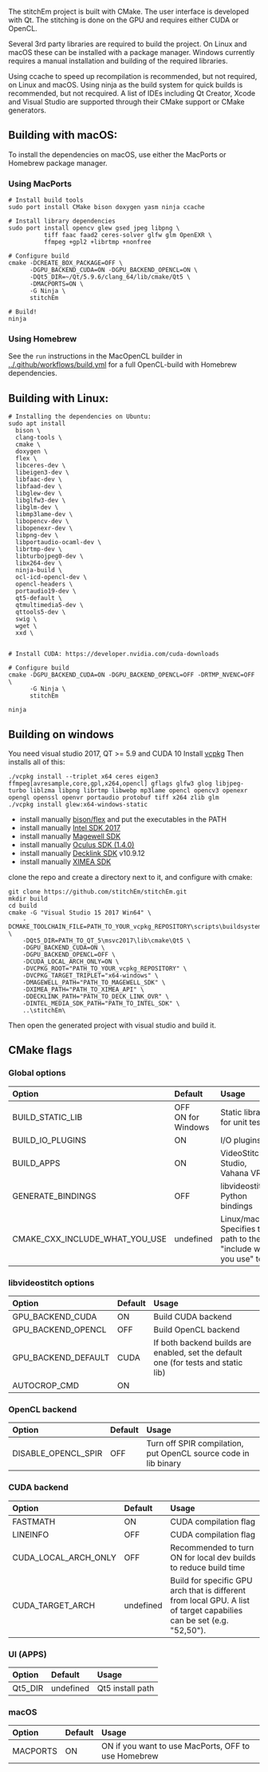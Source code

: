 The stitchEm project is built with CMake. The user interface is developed with Qt. The stitching is done on the GPU and requires either CUDA or OpenCL.

Several 3rd party libraries are required to build the project. On Linux and macOS these can be installed with a package manager. Windows currently requires a manual installation and building of the required libraries.

Using ccache to speed up recompilation is recommended, but not required, on Linux and macOS. Using ninja as the build system for quick builds is recommended, but not recquired. A list of IDEs including Qt Creator, Xcode and Visual Studio are supported through their CMake support or CMake generators.

##  Building with macOS:

To install the dependencies on macOS, use either the MacPorts or Homebrew package manager.

### Using MacPorts

```
# Install build tools
sudo port install CMake bison doxygen yasm ninja ccache

# Install library dependencies
sudo port install opencv glew gsed jpeg libpng \
          tiff faac faad2 ceres-solver glfw glm OpenEXR \
          ffmpeg +gpl2 +librtmp +nonfree
```

```
# Configure build
cmake -DCREATE_BOX_PACKAGE=OFF \
      -DGPU_BACKEND_CUDA=ON -DGPU_BACKEND_OPENCL=ON \
      -DQt5_DIR=~/Qt/5.9.6/clang_64/lib/cmake/Qt5 \
      -DMACPORTS=ON \
      -G Ninja \
      stitchEm

# Build!
ninja
```

### Using Homebrew

See the `run` instructions in the MacOpenCL builder in [../.github/workflows/build.yml](build.yml) for a full OpenCL-build with Homebrew dependencies.


##  Building with Linux:

```
# Installing the dependencies on Ubuntu:
sudo apt install
  bison \
  clang-tools \
  cmake \
  doxygen \
  flex \
  libceres-dev \
  libeigen3-dev \
  libfaac-dev \
  libfaad-dev \
  libglew-dev \
  libglfw3-dev \
  libglm-dev \
  libmp3lame-dev \
  libopencv-dev \
  libopenexr-dev \
  libpng-dev \
  libportaudio-ocaml-dev \
  librtmp-dev \
  libturbojpeg0-dev \
  libx264-dev \
  ninja-build \
  ocl-icd-opencl-dev \
  opencl-headers \
  portaudio19-dev \
  qt5-default \
  qtmultimedia5-dev \
  qttools5-dev \
  swig \
  wget \
  xxd \


# Install CUDA: https://developer.nvidia.com/cuda-downloads

# Configure build
cmake -DGPU_BACKEND_CUDA=ON -DGPU_BACKEND_OPENCL=OFF -DRTMP_NVENC=OFF \
      -G Ninja \
      stitchEm

ninja
```

## Building on windows

You need visual studio 2017, QT >= 5.9 and CUDA 10
Install [vcpkg](https://github.com/microsoft/vcpkg)
Then installs all of this:
```
./vcpkg install --triplet x64 ceres eigen3 ffmpeg[avresample,core,gpl,x264,opencl] gflags glfw3 glog libjpeg-turbo liblzma libpng librtmp libwebp mp3lame opencl opencv3 openexr opengl openssl openvr portaudio protobuf tiff x264 zlib glm
./vcpkg install glew:x64-windows-static
```
* install manually [bison/flex](https://sourceforge.net/projects/winflexbison/files) and put the executables in the PATH
* install manually [Intel SDK 2017](https://software.intel.com/en-us/media-sdk)
* install manually [Magewell SDK](http://www.magewell.com/files/sdk/Magewell_Capture_SDK_3.3.1.1004.zip)
* install manually [Oculus SDK (1.4.0)](https://developer.oculus.com/downloads/package/oculus-sdk-for-windows/1.4.0)
* install manually [Decklink SDK](https://www.blackmagicdesign.com/developer/product/capture-and-playback) v10.9.12
* install manually [XIMEA SDK](https://www.ximea.com/support/documents/4)

clone the repo and create a directory next to it, and configure with cmake:
```
git clone https://github.com/stitchEm/stitchEm.git
mkdir build
cd build
cmake -G "Visual Studio 15 2017 Win64" \
    -DCMAKE_TOOLCHAIN_FILE=PATH_TO_YOUR_vcpkg_REPOSITORY\scripts\buildsystems\vcpkg.cmake \
    -DQt5_DIR=PATH_TO_QT_5\msvc2017\lib\cmake\Qt5 \
    -DGPU_BACKEND_CUDA=ON \
    -DGPU_BACKEND_OPENCL=OFF \
    -DCUDA_LOCAL_ARCH_ONLY=ON \
    -DVCPKG_ROOT="PATH_TO_YOUR_vcpkg_REPOSITORY" \
    -DVCPKG_TARGET_TRIPLET="x64-windows" \
    -DMAGEWELL_PATH="PATH_TO_MAGEWELL_SDK" \
    -DXIMEA_PATH="PATH_TO_XIMEA_API" \
    -DDECKLINK_PATH="PATH_TO_DECK_LINK_OVR" \
    -DINTEL_MEDIA_SDK_PATH="PATH_TO_INTEL_SDK" \
    ..\stitchEm\
```

Then open the generated project with visual studio and build it.

## CMake flags

### Global options

| Option                         | Default               | Usage                                                               |
|:-------------------------------|:----------------------|:--------------------------------------------------------------------|
| BUILD_STATIC_LIB               | OFF<br>ON for Windows | Static library for unit tests                                       |
| BUILD_IO_PLUGINS               | ON                    | I/O plugins                                                         |
| BUILD_APPS                     | ON                    | VideoStitch Studio, Vahana VR                                       |
| GENERATE_BINDINGS              | OFF                   | libvideostitch Python bindings                                      |
| CMAKE_CXX_INCLUDE_WHAT_YOU_USE | undefined             | Linux/macOS. Specifies the path to the "include what you use" tool. |

### libvideostitch options

| Option              | Default | Usage                                                                              |
|:--------------------|:--------|:-----------------------------------------------------------------------------------|
| GPU_BACKEND_CUDA    | ON      | Build CUDA backend                                                                 |
| GPU_BACKEND_OPENCL  | OFF     | Build OpenCL backend                                                               |
| GPU_BACKEND_DEFAULT | CUDA    | If both backend builds are enabled, set the default one (for tests and static lib) |
| AUTOCROP_CMD        | ON      |                                                                                    |

### OpenCL backend

| Option              | Default | Usage                                                           |
|:--------------------|:--------|:----------------------------------------------------------------|
| DISABLE_OPENCL_SPIR | OFF     | Turn off SPIR compilation, put OpenCL source code in lib binary |

### CUDA backend

| Option               | Default   | Usage                                                                                                                |
|:---------------------|:----------|:---------------------------------------------------------------------------------------------------------------------|
| FASTMATH             | ON        | CUDA compilation flag                                                                                                |
| LINEINFO             | OFF       | CUDA compilation flag                                                                                                |
| CUDA_LOCAL_ARCH_ONLY | OFF       | Recommended to turn ON for local dev builds to reduce build time                                                     |
| CUDA_TARGET_ARCH     | undefined | Build for specific GPU arch that is different from local GPU. A list of target capabilies can be set (e.g. "52,50"). |


### UI (APPS)
| Option               | Default   | Usage                                                                                                                |
|:---------------------|:----------|:---------------------------------------------------------------------------------------------------------------------|
| Qt5_DIR              | undefined | Qt5 install path                                                                                                |
### macOS
| Option               | Default   | Usage                                                                                                                |
|:---------------------|:----------|:---------------------------------------------------------------------------------------------------------------------|
| MACPORTS       | ON | ON if you want to use MacPorts, OFF to use Homebrew |
